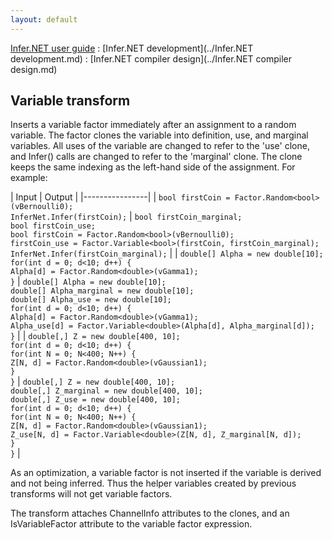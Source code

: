 ```yaml
---
layout: default
---
```

[Infer.NET user guide](../index.md) : [Infer.NET development](../Infer.NET development.md) : [Infer.NET compiler design](../Infer.NET compiler design.md)

## Variable transform

Inserts a variable factor immediately after an assignment to a random variable. The factor clones the variable into definition, use, and marginal variables. All uses of the variable are changed to refer to the 'use' clone, and Infer() calls are changed to refer to the 'marginal' clone. The clone keeps the same indexing as the left-hand side of the assignment. For example:

| Input | Output |
|----------------|
| `bool firstCoin = Factor.Random<bool>(vBernoulli0);` <br /> `InferNet.Infer(firstCoin);` | `bool firstCoin_marginal;` <br /> `bool firstCoin_use;` <br /> `bool firstCoin = Factor.Random<bool>(vBernoulli0);` <br /> `firstCoin_use = Factor.Variable<bool>(firstCoin, firstCoin_marginal);` <br /> `InferNet.Infer(firstCoin_marginal);` |
| `double[] Alpha = new double[10];` <br /> `for(int d = 0; d<10; d++) {` <br /> `Alpha[d] = Factor.Random<double>(vGamma1);` <br /> `}` | `double[] Alpha = new double[10];` <br /> `double[] Alpha_marginal = new double[10];` <br /> `double[] Alpha_use = new double[10];` <br /> `for(int d = 0; d<10; d++) {` <br /> `Alpha[d] = Factor.Random<double>(vGamma1);` <br /> `Alpha_use[d] = Factor.Variable<double>(Alpha[d], Alpha_marginal[d]);` <br /> `}` |
| `double[,] Z = new double[400, 10];` <br /> `for(int d = 0; d<10; d++) {` <br /> `for(int N = 0; N<400; N++) {` <br /> `Z[N, d] = Factor.Random<double>(vGaussian1);` <br /> `}` <br /> `}` | `double[,] Z = new double[400, 10];` <br /> `double[,] Z_marginal = new double[400, 10];` <br /> `double[,] Z_use = new double[400, 10];` <br /> `for(int d = 0; d<10; d++) {` <br /> `for(int N = 0; N<400; N++) {` <br /> `Z[N, d] = Factor.Random<double>(vGaussian1);` <br /> `Z_use[N, d] = Factor.Variable<double>(Z[N, d], Z_marginal[N, d]);` <br /> `}` <br /> `}` |

As an optimization, a variable factor is not inserted if the variable is derived and not being inferred. Thus the helper variables created by previous transforms will not get variable factors.
 
The transform attaches ChannelInfo attributes to the clones, and an IsVariableFactor attribute to the variable factor expression.